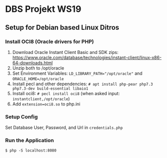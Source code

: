 # DBS Projekt WS19

## Setup for Debian based Linux Ditros

### Install OCI8 (Oracle drivers for PHP)

1. Download Oracle Instant Client Basic and SDK zips:  
https://www.oracle.com/database/technologies/instant-client/linux-x86-64-downloads.html
2. Unzip both to /opt/oracle
3. Set Environment Variables: `LD_LIBRARY_PATH="/opt/oracle"` and `ORACLE_HOME=/opt/oracle`
4. Install pecl and other dependencies: `# apt install php-pear php7.3 php7.3-dev build-essential libaio1`
5. Install oci8: `# pecl install oci8` (when asked input: `instantclient,/opt/oracle`)
6. Add `extension=oci8.so` to php.ini

### Setup Config

Set Database User, Password, and Url in `credentials.php`

### Run the Application

`$ php -S localhost:8080`




